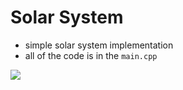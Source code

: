 # Solar System

* simple solar system implementation
* all of the code is in the `main.cpp`  

![](https://imgur.com/1iC4mMz.gif)
